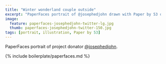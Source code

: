 ```yaml
---
title: "Winter wonderland couple outside"
excerpt: "PaperFaces portrait of @josephedjohn drawn with Paper by 53 on an iPad."
image: 
  feature: paperfaces-josephedjohn-twitter-lg.jpg
  thumb: paperfaces-josephedjohn-twitter-150.jpg
tags: [portrait, illustration, Paper by 53]
---
```


PaperFaces portrait of project donator [@josephedjohn](http://twitter.com/josephedjohn).

{% include boilerplate/paperfaces.md %}